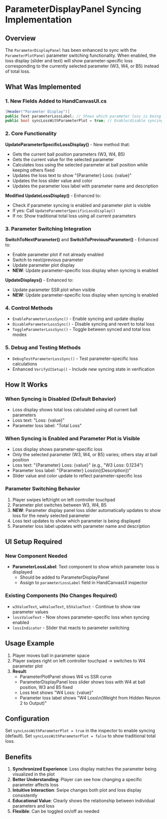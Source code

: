 # ParameterDisplayPanel Syncing Implementation

## Overview

The `ParameterDisplayPanel` has been enhanced to sync with the `ParameterPlotPanel` parameter switching functionality. When enabled, the loss display (slider and text) will show parameter-specific loss corresponding to the currently selected parameter (W3, W4, or B5) instead of total loss.

## What Was Implemented

### 1. New Fields Added to HandCanvasUI.cs

```csharp
[Header("Parameter Display")]
public Text parameterLossLabel; // Shows which parameter loss is being displayed
public bool syncLossWithParameterPlot = true; // Enable/disable syncing
```

### 2. Core Functionality

**UpdateParameterSpecificLossDisplay()** - New method that:
- Gets the current ball position parameters (W3, W4, B5)
- Gets the current value for the selected parameter
- Calculates loss using the selected parameter at ball position while keeping others fixed
- Updates the loss text to show "{Parameter} Loss: {value}"
- Updates the loss slider value and color
- Updates the parameter loss label with parameter name and description

**Modified UpdateLossDisplay()** - Enhanced to:
- Check if parameter syncing is enabled and parameter plot is visible
- If yes: Call `UpdateParameterSpecificLossDisplay()`
- If no: Show traditional total loss using all current parameters

### 3. Parameter Switching Integration

**SwitchToNextParameter()** and **SwitchToPreviousParameter()** - Enhanced to:
- Enable parameter plot if not already enabled
- Switch to next/previous parameter
- Update parameter plot display
- **NEW**: Update parameter-specific loss display when syncing is enabled

**UpdateDisplays()** - Enhanced to:
- Update parameter SSR plot when visible
- **NEW**: Update parameter-specific loss display when syncing is enabled

### 4. Control Methods

- `EnableParameterLossSync()` - Enable syncing and update display
- `DisableParameterLossSync()` - Disable syncing and revert to total loss
- `ToggleParameterLossSync()` - Toggle between synced and total loss modes

### 5. Debug and Testing Methods

- `DebugTestParameterLossSync()` - Test parameter-specific loss calculations
- Enhanced `VerifyUISetup()` - Include new syncing state in verification

## How It Works

### When Syncing is Disabled (Default Behavior)
- Loss display shows total loss calculated using all current ball parameters
- Loss text: "Loss: {value}"
- Parameter loss label: "Total Loss"

### When Syncing is Enabled and Parameter Plot is Visible
- Loss display shows parameter-specific loss
- Only the selected parameter (W3, W4, or B5) varies; others stay at ball position
- Loss text: "{Parameter} Loss: {value}" (e.g., "W3 Loss: 0.1234")
- Parameter loss label: "{Parameter} Loss\n({Description})"
- Slider value and color update to reflect parameter-specific loss

### Parameter Switching Behavior
1. Player swipes left/right on left controller touchpad
2. Parameter plot switches between W3, W4, B5
3. **NEW**: Parameter display panel loss slider automatically updates to show loss for the newly selected parameter
4. Loss text updates to show which parameter is being displayed
5. Parameter loss label updates with parameter name and description

## UI Setup Required

### New Component Needed
- **ParameterLossLabel**: Text component to show which parameter loss is displayed
  - Should be added to ParameterDisplayPanel
  - Assign to `parameterLossLabel` field in HandCanvasUI inspector

### Existing Components (No Changes Required)
- `w3ValueText`, `w4ValueText`, `b5ValueText` - Continue to show raw parameter values
- `lossValueText` - Now shows parameter-specific loss when syncing enabled
- `lossIndicator` - Slider that reacts to parameter switching

## Usage Example

1. Player moves ball in parameter space
2. Player swipes right on left controller touchpad → switches to W4 parameter plot
3. **Result**: 
   - ParameterPlotPanel shows W4 vs SSR curve
   - ParameterDisplayPanel loss slider shows loss with W4 at ball position, W3 and B5 fixed
   - Loss text shows "W4 Loss: {value}"
   - Parameter loss label shows "W4 Loss\n(Weight from Hidden Neuron 2 to Output)"

## Configuration

Set `syncLossWithParameterPlot = true` in the inspector to enable syncing (default).
Set `syncLossWithParameterPlot = false` to show traditional total loss.

## Benefits

1. **Synchronized Experience**: Loss display matches the parameter being visualized in the plot
2. **Better Understanding**: Player can see how changing a specific parameter affects loss
3. **Intuitive Interaction**: Swipe changes both plot and loss display consistently
4. **Educational Value**: Clearly shows the relationship between individual parameters and loss
5. **Flexible**: Can be toggled on/off as needed 
